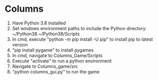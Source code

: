 # Columns

1. Have Python 3.8 installed
2. Set windows environment paths to include the Python directory: 
	~/Python38
	~/Python38/Scripts
3. In cmd, execute "python -m pip install -U pip" to install pip to latest version
4. "pip install pygame" to install pygames
5. In cmd, navigate to Columns_Game/Scripts
6. Execute "activate" to run a python environment
7. Navigate to Columns_game/src
8. "python columns_gui.py" to run the game
